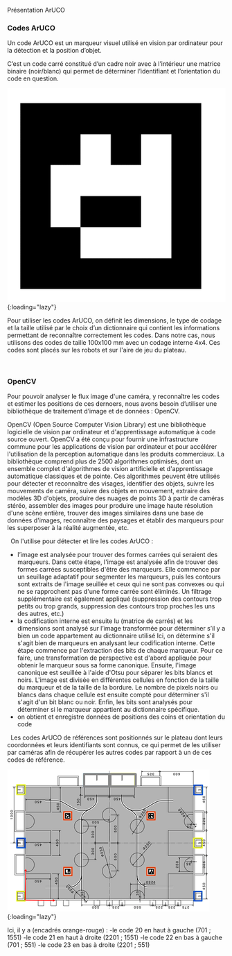 [order]:       # (2)
[title]:       # (Présentation ArUCO)
[description]: # (Documentation sur la reconaissance d'ArUCO)

Présentation  ArUCO
  
### Codes ArUCO
Un code ArUCO est un marqueur visuel utilisé en vision par ordinateur pour la détection et la position d’objet.

C’est un code carré constitué d’un cadre noir avec à l’intérieur une matrice binaire (noir/blanc) qui permet de déterminer l’identifiant et l’orientation du code en question.

![Image code exemple id 53](/static/images/aruco/codeexemple53.webp){:loading="lazy"}

Pour utiliser les codes ArUCO, on définit les dimensions, le type de codage et la taille utilisé par le choix d’un dictionnaire qui contient les informations permettant de reconnaître correctement les codes.
Dans notre cas, nous utilisons des codes de taille 100x100 mm avec un codage interne 4x4.
Ces codes sont placés sur les robots et sur l'aire de jeu du plateau.
  
&nbsp;
### OpenCV
Pour pouvoir analyser le flux image d'une caméra, y reconnaître les codes et estimer les positions de ces dernoers, nous avons besoin d’utiliser une bibliothèque de traitement d’image et de données : OpenCV.

OpenCV (Open Source Computer Vision Library) est une bibliothèque logicielle de vision par ordinateur et d'apprentissage automatique à code source ouvert. 
OpenCV a été conçu pour fournir une infrastructure commune pour les applications de vision par ordinateur et pour accélérer l'utilisation de la perception automatique dans les produits commerciaux.
La bibliothèque comprend plus de 2500 algorithmes optimisés, dont un ensemble complet d'algorithmes de vision artificielle et d'apprentissage automatique classiques et de pointe. 
Ces algorithmes peuvent être utilisés pour détecter et reconnaître des visages, identifier des objets, suivre les mouvements de caméra, suivre des objets en mouvement, extraire des modèles 3D d'objets, produire des nuages de points 3D à partir de caméras stéréo, assembler des images pour produire une image haute résolution d'une scène entière, trouver des images similaires dans une base de données d'images, reconnaître des paysages et établir des marqueurs pour les superposer à la réalité augmentée, etc. 

  
&nbsp;
On l'utilise pour détecter et lire les codes ArUCO :
- l’image est analysée pour trouver des formes carrées qui seraient des marqueurs.
Dans cette étape, l'image est analysée afin de trouver des formes carrées susceptibles d'être des marqueurs. Elle commence par un seuillage adaptatif pour segmenter les marqueurs, puis les contours sont extraits de l'image seuillée et ceux qui ne sont pas convexes ou qui ne se rapprochent pas d'une forme carrée sont éliminés. Un filtrage supplémentaire est également appliqué (suppression des contours trop petits ou trop grands, suppression des contours trop proches les uns des autres, etc.)
- la codification interne est ensuite lu (matrice de carrés) et les dimensions sont analysé sur l’image transformée pour déterminer s’il y a bien un code appartement au dictionnaire utilisé
Ici, on détermine s'il s'agit bien de marqueurs en analysant leur codification interne. Cette étape commence par l'extraction des bits de chaque marqueur. Pour ce faire, une transformation de perspective est d'abord appliquée pour obtenir le marqueur sous sa forme canonique. Ensuite, l'image canonique est seuillée à l'aide d'Otsu pour séparer les bits blancs et noirs. L'image est divisée en différentes cellules en fonction de la taille du marqueur et de la taille de la bordure. Le nombre de pixels noirs ou blancs dans chaque cellule est ensuite compté pour déterminer s'il s'agit d'un bit blanc ou noir. Enfin, les bits sont analysés pour déterminer si le marqueur appartient au dictionnaire spécifique.
- on obtient et enregistre données de positions des coins et orientation du code

  
&nbsp;
Les codes ArUCO de références sont positionnés sur le plateau dont leurs coordonnées et leurs identifiants sont connus, ce qui permet de les utiliser par caméras afin de récupérer les autres codes par rapport à un de ces codes de référence.

![Terrain de jeu plateau avec codes](/static/images/aruco/playground.webp){:loading="lazy"}

Ici, il y a (encadrés orange-rouge) :
-le code 20 en haut à gauche (701 ; 1551)
-le code 21 en haut à droite (2201 ; 1551)
-le code 22 en bas à gauche (701 ; 551)
-le code 23 en bas à droite (2201 ; 551)
